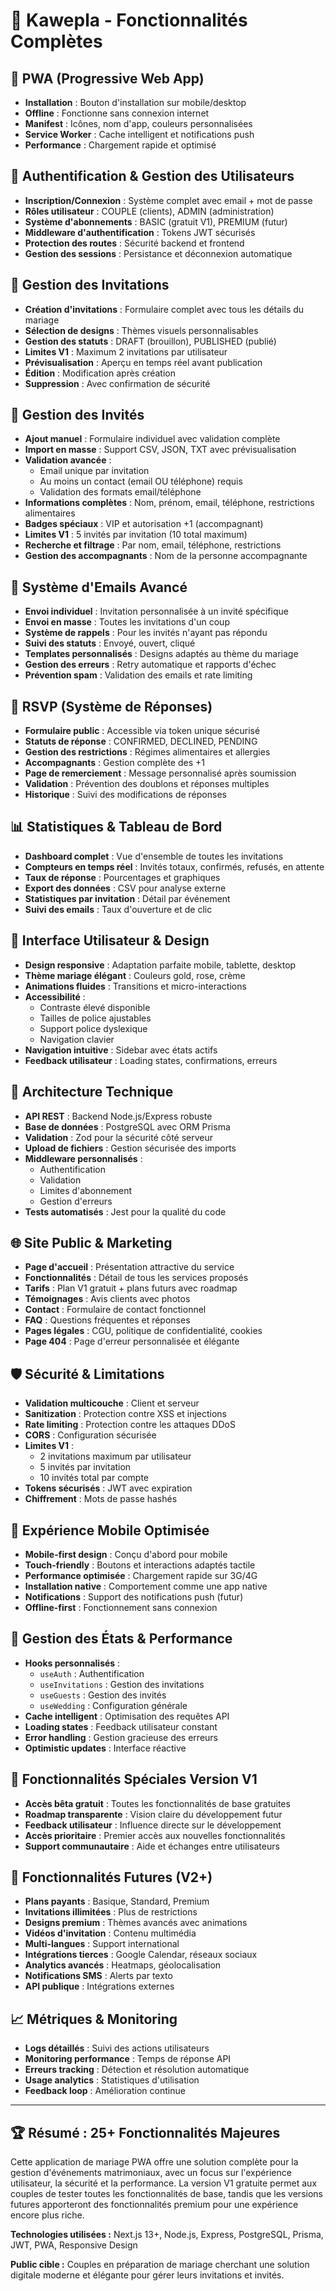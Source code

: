# 💒 Kawepla - Fonctionnalités Complètes

## 📱 **PWA (Progressive Web App)**
- **Installation** : Bouton d'installation sur mobile/desktop
- **Offline** : Fonctionne sans connexion internet
- **Manifest** : Icônes, nom d'app, couleurs personnalisées
- **Service Worker** : Cache intelligent et notifications push
- **Performance** : Chargement rapide et optimisé

## 🔐 **Authentification & Gestion des Utilisateurs**
- **Inscription/Connexion** : Système complet avec email + mot de passe
- **Rôles utilisateur** : COUPLE (clients), ADMIN (administration)
- **Système d'abonnements** : BASIC (gratuit V1), PREMIUM (futur)
- **Middleware d'authentification** : Tokens JWT sécurisés
- **Protection des routes** : Sécurité backend et frontend
- **Gestion des sessions** : Persistance et déconnexion automatique

## 💌 **Gestion des Invitations**
- **Création d'invitations** : Formulaire complet avec tous les détails du mariage
- **Sélection de designs** : Thèmes visuels personnalisables
- **Gestion des statuts** : DRAFT (brouillon), PUBLISHED (publié)
- **Limites V1** : Maximum 2 invitations par utilisateur
- **Prévisualisation** : Aperçu en temps réel avant publication
- **Édition** : Modification après création
- **Suppression** : Avec confirmation de sécurité

## 👥 **Gestion des Invités**
- **Ajout manuel** : Formulaire individuel avec validation complète
- **Import en masse** : Support CSV, JSON, TXT avec prévisualisation
- **Validation avancée** : 
  - Email unique par invitation
  - Au moins un contact (email OU téléphone) requis
  - Validation des formats email/téléphone
- **Informations complètes** : Nom, prénom, email, téléphone, restrictions alimentaires
- **Badges spéciaux** : VIP et autorisation +1 (accompagnant)
- **Limites V1** : 5 invités par invitation (10 total maximum)
- **Recherche et filtrage** : Par nom, email, téléphone, restrictions
- **Gestion des accompagnants** : Nom de la personne accompagnante

## 📧 **Système d'Emails Avancé**
- **Envoi individuel** : Invitation personnalisée à un invité spécifique
- **Envoi en masse** : Toutes les invitations d'un coup
- **Système de rappels** : Pour les invités n'ayant pas répondu
- **Suivi des statuts** : Envoyé, ouvert, cliqué
- **Templates personnalisés** : Designs adaptés au thème du mariage
- **Gestion des erreurs** : Retry automatique et rapports d'échec
- **Prévention spam** : Validation des emails et rate limiting

## 📝 **RSVP (Système de Réponses)**
- **Formulaire public** : Accessible via token unique sécurisé
- **Statuts de réponse** : CONFIRMED, DECLINED, PENDING
- **Gestion des restrictions** : Régimes alimentaires et allergies
- **Accompagnants** : Gestion complète des +1
- **Page de remerciement** : Message personnalisé après soumission
- **Validation** : Prévention des doublons et réponses multiples
- **Historique** : Suivi des modifications de réponses

## 📊 **Statistiques & Tableau de Bord**
- **Dashboard complet** : Vue d'ensemble de toutes les invitations
- **Compteurs en temps réel** : Invités totaux, confirmés, refusés, en attente
- **Taux de réponse** : Pourcentages et graphiques
- **Export des données** : CSV pour analyse externe
- **Statistiques par invitation** : Détail par événement
- **Suivi des emails** : Taux d'ouverture et de clic

## 🎨 **Interface Utilisateur & Design**
- **Design responsive** : Adaptation parfaite mobile, tablette, desktop
- **Thème mariage élégant** : Couleurs gold, rose, crème
- **Animations fluides** : Transitions et micro-interactions
- **Accessibilité** : 
  - Contraste élevé disponible
  - Tailles de police ajustables
  - Support police dyslexique
  - Navigation clavier
- **Navigation intuitive** : Sidebar avec états actifs
- **Feedback utilisateur** : Loading states, confirmations, erreurs

## 🔧 **Architecture Technique**
- **API REST** : Backend Node.js/Express robuste
- **Base de données** : PostgreSQL avec ORM Prisma
- **Validation** : Zod pour la sécurité côté serveur
- **Upload de fichiers** : Gestion sécurisée des imports
- **Middleware personnalisés** : 
  - Authentification
  - Validation
  - Limites d'abonnement
  - Gestion d'erreurs
- **Tests automatisés** : Jest pour la qualité du code

## 🌐 **Site Public & Marketing**
- **Page d'accueil** : Présentation attractive du service
- **Fonctionnalités** : Détail de tous les services proposés
- **Tarifs** : Plan V1 gratuit + plans futurs avec roadmap
- **Témoignages** : Avis clients avec photos
- **Contact** : Formulaire de contact fonctionnel
- **FAQ** : Questions fréquentes et réponses
- **Pages légales** : CGU, politique de confidentialité, cookies
- **Page 404** : Page d'erreur personnalisée et élégante

## 🛡️ **Sécurité & Limitations**
- **Validation multicouche** : Client et serveur
- **Sanitization** : Protection contre XSS et injections
- **Rate limiting** : Protection contre les attaques DDoS
- **CORS** : Configuration sécurisée
- **Limites V1** : 
  - 2 invitations maximum par utilisateur
  - 5 invités par invitation
  - 10 invités total par compte
- **Tokens sécurisés** : JWT avec expiration
- **Chiffrement** : Mots de passe hashés

## 📱 **Expérience Mobile Optimisée**
- **Mobile-first design** : Conçu d'abord pour mobile
- **Touch-friendly** : Boutons et interactions adaptés tactile
- **Performance optimisée** : Chargement rapide sur 3G/4G
- **Installation native** : Comportement comme une app native
- **Notifications** : Support des notifications push (futur)
- **Offline-first** : Fonctionnement sans connexion

## 🔄 **Gestion des États & Performance**
- **Hooks personnalisés** : 
  - `useAuth` : Authentification
  - `useInvitations` : Gestion des invitations
  - `useGuests` : Gestion des invités
  - `useWedding` : Configuration générale
- **Cache intelligent** : Optimisation des requêtes API
- **Loading states** : Feedback utilisateur constant
- **Error handling** : Gestion gracieuse des erreurs
- **Optimistic updates** : Interface réactive

## 🎯 **Fonctionnalités Spéciales Version V1**
- **Accès bêta gratuit** : Toutes les fonctionnalités de base gratuites
- **Roadmap transparente** : Vision claire du développement futur
- **Feedback utilisateur** : Influence directe sur le développement
- **Accès prioritaire** : Premier accès aux nouvelles fonctionnalités
- **Support communautaire** : Aide et échanges entre utilisateurs

## 🚀 **Fonctionnalités Futures (V2+)**
- **Plans payants** : Basique, Standard, Premium
- **Invitations illimitées** : Plus de restrictions
- **Designs premium** : Thèmes avancés avec animations
- **Vidéos d'invitation** : Contenu multimédia
- **Multi-langues** : Support international
- **Intégrations tierces** : Google Calendar, réseaux sociaux
- **Analytics avancés** : Heatmaps, géolocalisation
- **Notifications SMS** : Alerts par texto
- **API publique** : Intégrations externes

## 📈 **Métriques & Monitoring**
- **Logs détaillés** : Suivi des actions utilisateurs
- **Monitoring performance** : Temps de réponse API
- **Erreurs tracking** : Détection et résolution automatique
- **Usage analytics** : Statistiques d'utilisation
- **Feedback loop** : Amélioration continue

---

## 🏆 **Résumé : 25+ Fonctionnalités Majeures**

Cette application de mariage PWA offre une solution complète pour la gestion d'événements matrimoniaux, avec un focus sur l'expérience utilisateur, la sécurité et la performance. La version V1 gratuite permet aux couples de tester toutes les fonctionnalités de base, tandis que les versions futures apporteront des fonctionnalités premium pour une expérience encore plus riche.

**Technologies utilisées :** Next.js 13+, Node.js, Express, PostgreSQL, Prisma, JWT, PWA, Responsive Design

**Public cible :** Couples en préparation de mariage cherchant une solution digitale moderne et élégante pour gérer leurs invitations et invités.
